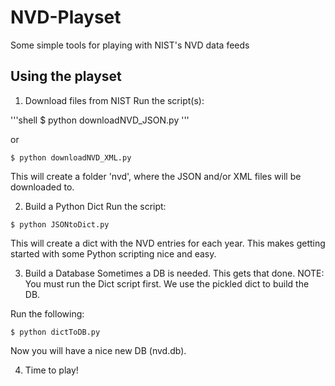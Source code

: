 # NVD-Playset
Some simple tools for playing with NIST's NVD data feeds

## Using the playset

1. Download files from NIST
  Run the script(s):
  
  '''shell
  $ python downloadNVD_JSON.py
  '''
  
  or
  
  ```shell
  $ python downloadNVD_XML.py
  ```
  
  This will create a folder 'nvd', where the JSON and/or XML files will be downloaded to.
  
2. Build a Python Dict
  Run the script:
  
  ```shell
  $ python JSONtoDict.py
  ```
  
  This will create a dict with the NVD entries for each year. 
  This makes getting started with some Python scripting nice and easy.
  
3. Build a Database
   Sometimes a DB is needed. This gets that done.
   NOTE: You must run the Dict script first. We use the pickled dict to build the DB.
  
  Run the following:
  ```shell
  $ python dictToDB.py
  ```
  Now you will have a nice new DB (nvd.db).
  
4. Time to play!
